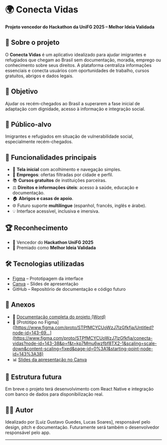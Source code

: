 # 🌍 Conecta Vidas

**Projeto vencedor do Hackathon da UniFG 2025 – Melhor Ideia Validada**

## 🧠 Sobre o projeto

O **Conecta Vidas** é um aplicativo idealizado para ajudar imigrantes e refugiados que chegam ao Brasil sem documentação, moradia, emprego ou conhecimento sobre seus direitos. A plataforma centraliza informações essenciais e conecta usuários com oportunidades de trabalho, cursos gratuitos, abrigos e dados legais.

## 🎯 Objetivo

Ajudar os recém-chegados ao Brasil a superarem a fase inicial de adaptação com dignidade, acesso à informação e integração social.

## 👥 Público-alvo

Imigrantes e refugiados em situação de vulnerabilidade social, especialmente recém-chegados.

## 📱 Funcionalidades principais

- 🧭 **Tela inicial** com acolhimento e navegação simples.
- 💼 **Empregos**: ofertas filtradas por cidade e perfil.
- 📚 **Cursos gratuitos** de instituições parceiras.
- ⚖️ **Direitos e informações úteis**: acesso à saúde, educação e documentação.
- 🏠 **Abrigos e casas de apoio**.
- 🌐 Futuro suporte **multilíngue** (espanhol, francês, inglês e árabe).
- 💡 Interface acessível, inclusiva e imersiva.

## 🏆 Reconhecimento

- 🥇 Vencedor do **Hackathon UniFG 2025**
- 🏅 Premiado como **Melhor Ideia Validada**

## 🛠️ Tecnologias utilizadas

- [Figma](https://www.figma.com) – Prototipagem da interface
- [Canva](https://www.canva.com) – Slides de apresentação
- GitHub – Repositório de documentação e código futuro

## 📎 Anexos

- 📄 [Documentação completa do projeto (Word)](./Projeto_Conecta_Vidas.docx)
- 🎨 [Protótipo no Figma]([https://www.figma.com/proto/STPfMCYCUoWzJ7lzGfkfja/Untitled?node-id=143-69...](https://www.figma.com/proto/STPfMCYCUoWzJ7lzGfkfja/conecta-vidas?node-id=143-38&p=f&t=kp7Mmu6wzfbf8TX2-1&scaling=scale-down&content-scaling=fixed&page-id=0%3A1&starting-point-node-id=143%3A38)
- 📊 [Slides da apresentação no Canva](https://www.canva.com/design/DAGo2Cx-iJg/Y5Gkvgsxo-N51-_L3YPLEg/view)

## 📂 Estrutura futura

Em breve o projeto terá desenvolvimento com React Native e integração com banco de dados para disponibilização real.

## 🙋‍♂️ Autor

Idealizado por [Luiz Gustavo Guedes, Lucas Soares], responsável pelo design, pitch e documentação. Futuramente será também o desenvolvedor responsável pelo app.

---
